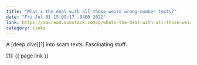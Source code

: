 ```yaml
---
title: "What's the deal with all those weird wrong-number texts?"
date: "Fri Jul 01 15:09:17 -0400 2022"
link: https://maxread.substack.com/p/whats-the-deal-with-all-those-weird
category: links
---
```


A [deep dive][1] into scam texts. Fascinating stuff.

[1]: {{ page.link }}
